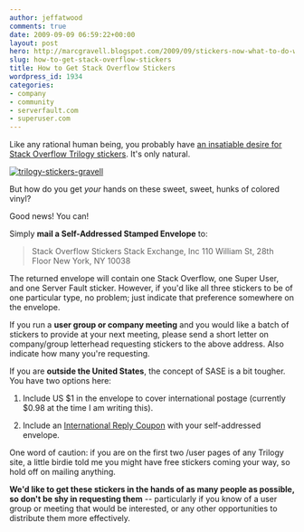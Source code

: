 ```yaml
---
author: jeffatwood
comments: true
date: 2009-09-09 06:59:22+00:00
layout: post
hero: http://marcgravell.blogspot.com/2009/09/stickers-now-what-to-do-with-them.html
slug: how-to-get-stack-overflow-stickers
title: How to Get Stack Overflow Stickers
wordpress_id: 1934
categories:
- company
- community
- serverfault.com
- superuser.com
---
```



Like any rational human being, you probably have [an insatiable desire for Stack Overflow Trilogy stickers](http://meta.stackoverflow.com/questions/20570/stickers-for-stackers-i-e-post-your-sticker-shots). It's only natural.



[![trilogy-stickers-gravell](http://blog.stackoverflow.com/wp-content/uploads/trilogy-stickers-gravell1.jpg)](http://marcgravell.blogspot.com/2009/09/stickers-now-what-to-do-with-them.html)



But how do you get _your_ hands on these sweet, sweet, hunks of colored vinyl?



Good news! You can!



Simply **mail a Self-Addressed Stamped Envelope** to:





<blockquote>
Stack Overflow Stickers
Stack Exchange, Inc
110 William St, 28th Floor
New York, NY 10038
</blockquote>





The returned envelope will contain one Stack Overflow, one Super User, and one Server Fault sticker. However, if you'd like all three stickers to be of one particular type, no problem; just indicate that preference somewhere on the envelope.



If you run a **user group or company meeting** and you would like a batch of stickers to provide at your next meeting, please send a short letter on company/group letterhead requesting stickers to the above address. Also indicate how many you're requesting.



If you are **outside the United States**, the concept of SASE is a bit tougher. You have two options here:







  1. Include US $1 in the envelope to cover international postage (currently $0.98 at the time I am writing this).

  2. Include an [International Reply Coupon](http://en.wikipedia.org/wiki/International_reply_coupon) with your self-addressed envelope.




One word of caution: if you are on the first two /user pages of any Trilogy site, a little birdie told me you might have free stickers coming your way, so hold off on mailing anything.



**We'd like to get these stickers in the hands of as many people as possible, so don't be shy in requesting them** -- particularly if you know of a user group or meeting that would be interested, or any other opportunities to distribute them more effectively.

